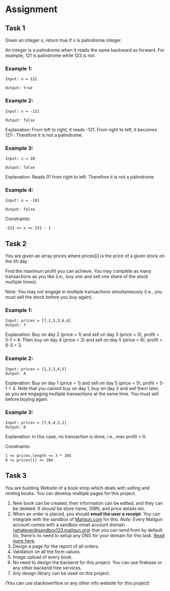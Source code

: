 # Assignment 
## Task 1

Given an integer x, return true if x is palindrome integer.

An integer is a palindrome when it reads the same backward as forward. For example, 121 is palindrome while 123 is not.


### Example 1:

    Input: x = 121

    Output: true

### Example 2:

    Input: x = -121

    Output: false

Explanation: From left to right, it reads -121. From right to left, it becomes 121-. Therefore it is not a palindrome.

### Example 3:

    Input: x = 10

    Output: false

Explanation: Reads 01 from right to left. Therefore it is not a palindrome.

### Example 4:

    Input: x = -101

    Output: false

 

Constraints:

    -231 <= x <= 231 - 1
    
## Task 2

You are given an array prices where prices[i] is the price of a given stock on the ith day.

Find the maximum profit you can achieve. You may complete as many transactions as you like (i.e., buy one and sell one share of the stock multiple times).

Note: You may not engage in multiple transactions simultaneously (i.e., you must sell the stock before you buy again).

 

### Example 1:

    Input: prices = [7,1,5,3,6,4]
    Output: 7

Explanation: Buy on day 2 (price = 1) and sell on day 3 (price = 5), profit = 5-1 = 4.
Then buy on day 4 (price = 3) and sell on day 5 (price = 6), profit = 6-3 = 3.

### Example 2:

    Input: prices = [1,2,3,4,5]
    Output: 4

Explanation: Buy on day 1 (price = 1) and sell on day 5 (price = 5), profit = 5-1 = 4.
Note that you cannot buy on day 1, buy on day 2 and sell them later, as you are engaging multiple transactions at the same time. You must sell before buying again.

### Example 3:

    Input: prices = [7,6,4,3,1]
    Output: 0

Explanation: In this case, no transaction is done, i.e., max profit = 0.

 

Constraints:

    1 <= prices.length <= 3 * 104
    0 <= prices[i] <= 104

## Task 3

You are building Website of a book shop which deals with selling and renting books. You can develop multiple pages for this project.

1. New book can be created, their information can be edited, and they can be deleted. It should be store name, ISBN, and price details etc.
2. When an order is placed, you should **email the user a receipt**. You can integrate with the sandbox of [Mailgun.com](https://www.mailgun.com/) for this. _Note:_ Every Mailgun account comes with a sandbox email account domain (whatever@sandbox123.mailgun.org) that you can send from by default. So, there's no need to setup any DNS for your domain for this task. [Read more here](https://documentation.mailgun.com/en/latest/faqs.html#how-do-i-pick-a-domain-name-for-my-mailgun-account).
3. Design a page for the report of all orders.
4. Validation on all the form values.
5. Image upload of every book.
6. No need to design the backend for this project. You can use firebase or any other backend free services.
7. Any design library can be used on this project.

(You can use stackoverflow or any other info website for this project)

